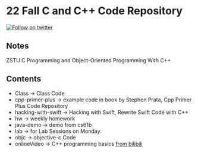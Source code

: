 <!--
 * @Author: Frank Linux
 * @Date: 2022-09-13 11:06:42
 * @LastEditors: Frank Chu
 * @LastEditTime: 2022-10-15 14:52:36
 * @FilePath: /Cpp/README.md
 * @Description: 
 * 
 * Copyright (c) 2022 by Frank Linux, All Rights Reserved. 
-->

# 22 Fall C and C++ Code Repository

[![Follow on twitter](https://img.shields.io/twitter/follow/cyongfrank)](https://twitter.com/intent/follow?screen_name=cyongfrank)

## Notes

ZSTU C Programming and Object-Oriented Programming With C++

## Contents

* Class -> Class Code
* cpp-primer-plus -> example code in book by Stephen Prata, Cpp Primer Plus Code Repository
* hacking-with-swift -> Hacking with Swift, Rewrite Swift Code with C++
* hw -> weekly homework
* java-demo -> demo from cs61b
* lab -> for Lab Sessions on Monday.
* objc -> objective-c Code
* onlineVideo -> C++ programming basics [from bilibili](https://space.bilibili.com/150227122/channel/collectiondetail?sid=13122)
